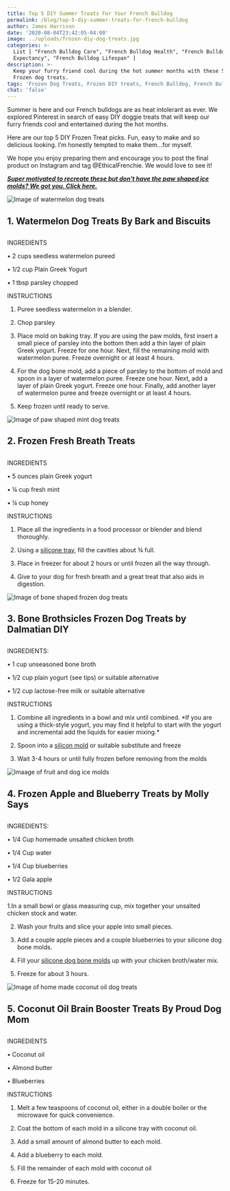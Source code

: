 ```yaml
---
title: Top 5 DIY Summer Treats For Your French Bulldog
permalink: /blog/top-5-diy-summer-treats-for-french-bulldog
author: James Harrison
date: '2020-08-04T23:42:05-04:00'
image: ../uploads/frozen-diy-dog-treats.jpg
categories: >-
  List [ "French Bulldog Care", "French Bulldog Health", "French Bulldog Life
  Expectancy", "French Bulldog Lifespan" ]
description: >-
  Keep your furry friend cool during the hot summer months with these 5 DIY
  Frozen dog treats. 
tags: 'Frozen Dog Treats, Frozen DIY treats, French Bulldog, French Bulldog Treats'
chat: 'false'
---
```

Summer is here and our French bulldogs are as heat intolerant as ever.  We explored Pinterest in search of easy DIY doggie treats that will keep our furry friends cool and entertained during the hot months. 


Here are our top 5 DIY Frozen Treat picks. Fun, easy to make and so delicious looking. I’m honestly tempted to make them…for myself. 

We hope you enjoy preparing them and encourage you to post the final product on Instagram and tag @EthicalFrenchie. 
We would love to see it!



[_**Super motivated to  recreate these but don't have the paw shaped ice molds? We got you. Click here.**_](https://amzn.to/31dg6vG)






![Image of watermelon dog treats](/uploads/watermelon-dog-treats.jpg)

## 1.	Watermelon Dog Treats By Bark and Biscuits

##  



INGREDIENTS

•	2 cups seedless watermelon pureed

•	1/2 cup Plain Greek Yogurt

•	1 tbsp parsley chopped



INSTRUCTIONS

1.	Puree seedless watermelon in a blender. 

2.	Chop parsley

3.	Place mold on baking tray. If you are using the paw molds, first insert a small piece of parsley into the bottom then add a thin layer of plain Greek yogurt. Freeze for one hour. Next, fill the remaining mold with watermelon puree. Freeze overnight or at least 4 hours.

4.	For the dog bone mold, add a piece of parsley to the bottom of mold and spoon in a layer of watermelon puree. Freeze one hour. Next, add a layer of plain Greek yogurt. Freeze one hour. Finally, add another layer of watermelon puree and freeze overnight or at least 4 hours.

5.	Keep frozen until ready to serve.

![Image of paw shaped mint dog treats](/uploads/mint-dog-treats.png)

## 2.	Frozen Fresh Breath Treats

##  



INGREDIENTS

•	5 ounces plain Greek yogurt

•	¼ cup fresh mint

•	¼ cup honey

 

INSTRUCTIONS

1.	Place all the ingredients in a food processor or blender and blend thoroughly.

2.	Using a [silicone tray](https://amzn.to/31dg6vG), fill the cavities about ¾ full.

3.	Place in freezer for about 2 hours or until frozen all the way through.

4.	Give to your dog for fresh breath and a great treat that also aids in digestion.



![Image of bone shaped frozen dog treats](/uploads/brothstickles-dog-treats.png)

## 3.	Bone Brothsicles Frozen Dog Treats by Dalmatian DIY

## 

 



INGREDIENTS:

•	1 cup unseasoned bone broth

•	1/2 cup plain yogurt (see tips) or suitable alternative

•	1/2 cup lactose-free milk or suitable alternative



INSTRUCTIONS



1. Combine all ingredients in a bowl and mix until combined. \*If you are using a thick-style yogurt, you may find it helpful to start with the yogurt and incremental add the liquids for easier mixing.\*

2. Spoon into a [silicon mold](https://amzn.to/31dg6vG) or suitable substitute and freeze 

3. Wait 3-4 hours or until fully frozen before removing from the molds







![Imaage of fruit and dog ice molds](/uploads/frozen-apple-dog-treats.png)





## 4.	Frozen Apple and Blueberry Treats by Molly Says

##  





INGREDIENTS:

•	1/4 Cup homemade unsalted chicken broth

•	1/4 Cup water

•	1/4 Cup blueberries

•	1/2 Gala apple



INSTRUCTIONS

1.In a small bowl or glass measuring cup, mix together your unsalted chicken stock and water.

2. Wash your fruits and slice your apple into small pieces.

3. Add a couple apple pieces and a couple blueberries to your silicone dog bone molds.

4. Fill your [silicone dog bone molds](https://amzn.to/31dg6vG) up with your chicken broth/water mix.

5. Freeze for about 3 hours.



![Image of home made coconut oil dog treats](/uploads/coconut-oil-dog-treats.png)

## 5.	Coconut Oil Brain Booster Treats By Proud Dog Mom 

##  



INGREDIENTS

•	Coconut oil

•	Almond butter

•	Blueberries

INSTRUCTIONS

1.	Melt a few teaspoons of coconut oil, either in a double boiler or the microwave for quick convenience.

2.	Coat the bottom of each mold in a silicone tray with coconut oil.

3.	Add a small amount of almond butter to each mold.

4.	Add a blueberry to each mold.

5.	Fill the remainder of each mold with coconut oil

6.	Freeze for 15-20 minutes.
